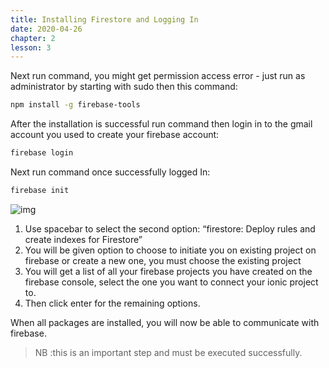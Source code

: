 ```yaml
---
title: Installing Firestore and Logging In
date: 2020-04-26
chapter: 2
lesson: 3
---
```


Next run command, you might get permission access error - just run as administrator by starting with sudo then this command:

```bash
npm install -g firebase-tools
```

After the installation is successful run command then login in to the gmail account you used to create your firebase account: 

```bash
firebase login
```

Next run command once successfully logged In:

```bash
firebase init
```

![img](https://lh3.googleusercontent.com/8EF3iDuztrLHbQMFgSiehIkJrYhgJBhtkhHeRPTqgmhY0Cf_xcGw7Dwle4EHAbAF-gTG-GJt08I_vVIpBTvN_akLAVTITYt4XKPjD8j0IegK9JkvIhZmTn8xu-MPJMvvhxcCqARm)



1. Use spacebar to select the second option: “firestore: Deploy rules and create indexes for Firestore”
2. You will be given option to choose to initiate you on existing project on firebase or create a new one, you must choose the existing project 
3. You will get a list of all your firebase projects you have created on the firebase console, select the one you want to connect your ionic project to.
4. Then click enter for the remaining options.

When all packages are installed, you will now be able to communicate with firebase. 

> NB :this is an important step and must be executed successfully.